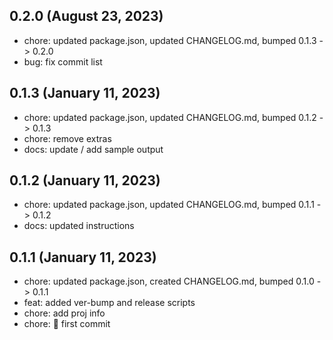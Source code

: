 ## 0.2.0 (August 23, 2023)
- chore: updated package.json, updated CHANGELOG.md, bumped 0.1.3 -> 0.2.0
- bug: fix commit list

## 0.1.3 (January 11, 2023)
- chore: updated package.json, updated CHANGELOG.md, bumped 0.1.2 -> 0.1.3
- chore: remove extras
- docs: update / add sample output

## 0.1.2 (January 11, 2023)
- chore: updated package.json, updated CHANGELOG.md, bumped 0.1.1 -> 0.1.2
- docs: updated instructions

## 0.1.1 (January 11, 2023)
- chore: updated package.json, created CHANGELOG.md, bumped 0.1.0 -> 0.1.1
- feat: added ver-bump and release scripts
- chore: add proj info
- chore: 🎊 first commit


